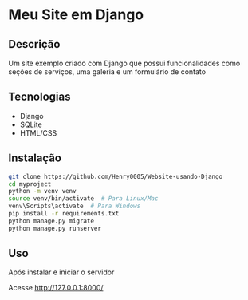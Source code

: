 # Meu Site em Django

## Descrição
Um site exemplo criado com Django que possui funcionalidades como seções de serviços, uma galeria e um formulário de contato

## Tecnologias
- Django
- SQLite
- HTML/CSS

## Instalação
```bash
git clone https://github.com/Henry0005/Website-usando-Django
cd myproject
python -m venv venv
source venv/bin/activate  # Para Linux/Mac
venv\Scripts\activate  # Para Windows
pip install -r requirements.txt
python manage.py migrate
python manage.py runserver
```

## Uso
Após instalar e iniciar o servidor

Acesse http://127.0.0.1:8000/
